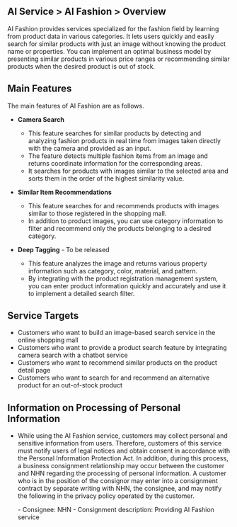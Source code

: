 ## AI Service > AI Fashion > Overview

AI Fashion provides services specialized for the fashion field by learning from product data in various categories.
It lets users quickly and easily search for similar products with just an image without knowing the product name or properties.
You can implement an optimal business model by presenting similar products in various price ranges or recommending similar products when the desired product is out of stock.

## Main Features

The main features of AI Fashion are as follows.

* **Camera Search**
    * This feature searches for similar products by detecting and analyzing fashion products in real time from images taken directly with the camera and provided as an input.
    * The feature detects multiple fashion items from an image and returns coordinate information for the corresponding areas.
    * It searches for products with images similar to the selected area and sorts them in the order of the highest similarity value.

* **Similar Item Recommendations**
    * This feature searches for and recommends products with images similar to those registered in the shopping mall.
    * In addition to product images, you can use category information to filter and recommend only the products belonging to a desired category.

* **Deep Tagging** - To be released
    * This feature analyzes the image and returns various property information such as category, color, material, and pattern.
    * By integrating with the product registration management system, you can enter product information quickly and accurately and use it to implement a detailed search filter.

## Service Targets

* Customers who want to build an image-based search service in the online shopping mall
* Customers who want to provide a product search feature by integrating camera search with a chatbot service
* Customers who want to recommend similar products on the product detail page
* Customers who want to search for and recommend an alternative product for an out-of-stock product

## Information on Processing of Personal Information

- While using the AI ​​Fashion service, customers may collect personal and sensitive information from users. Therefore, customers of this service must notify users of legal notices and obtain consent in accordance with the Personal Information Protection Act. In addition, during this process, a business consignment relationship may occur between the customer and NHN regarding the processing of personal information. A customer who is in the position of the consignor may enter into a consignment contract by separate writing with NHN, the consignee, and may notify the following in the privacy policy operated by the customer.

    \- Consignee: NHN
    \- Consignment description: Providing AI Fashion service
